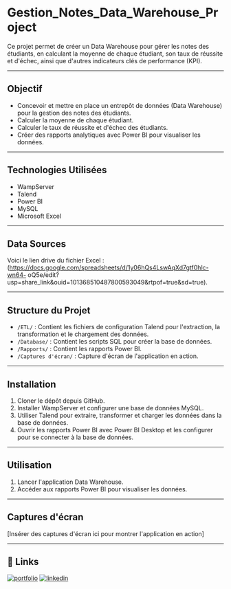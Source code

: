 # Gestion_Notes_Data_Warehouse_Project

Ce projet permet de créer un Data Warehouse pour gérer les notes des étudiants, en calculant la moyenne de chaque étudiant, son taux de réussite et d'échec, ainsi que d'autres indicateurs clés de performance (KPI). 

---

## Objectif

- Concevoir et mettre en place un entrepôt de données (Data Warehouse) pour la gestion des notes des étudiants.
- Calculer la moyenne de chaque étudiant.
- Calculer le taux de réussite et d'échec des étudiants.
- Créer des rapports analytiques avec Power BI pour visualiser les données.

---

## Technologies Utilisées

- WampServer
- Talend
- Power BI
- MySQL
- Microsoft Excel

---

## Data Sources 

Voici le lien drive du fichier Excel :
(https://docs.google.com/spreadsheets/d/1y06hQs4LswAqXd7gtf0hlc-wn64-
oQ5e/edit?usp=share_link&ouid=101368510487800593049&rtpof=true&sd=true).

---

## Structure du Projet

- `/ETL/` : Contient les fichiers de configuration Talend pour l'extraction, la transformation et le chargement des données.
- `/Database/` : Contient les scripts SQL pour créer la base de données.
- `/Rapports/` : Contient les rapports Power BI.
- `/Captures d'écran/` : Capture d'écran de l'application en action.

---

## Installation

1. Cloner le dépôt depuis GitHub.
2. Installer WampServer et configurer une base de données MySQL.
3. Utiliser Talend pour extraire, transformer et charger les données dans la base de données.
4. Ouvrir les rapports Power BI avec Power BI Desktop et les configurer pour se connecter à la base de données.

---

## Utilisation

1. Lancer l'application Data Warehouse.
2. Accéder aux rapports Power BI pour visualiser les données.

---

## Captures d'écran

[Insérer des captures d'écran ici pour montrer l'application en action]

---

## 🔗 Links
[![portfolio](https://img.shields.io/badge/my_portfolio-000?style=for-the-badge&logo=ko-fi&logoColor=white)](https://github.com/FatimaEzzahraElAyadi/)
[![linkedin](https://img.shields.io/badge/linkedin-0A66C2?style=for-the-badge&logo=linkedin&logoColor=white)]([https://www.linkedin.com/in/ismail-harik-241b371b9](https://www.linkedin.com/in/fatima-ezzahra-el-ayadi-977bb5196/))
